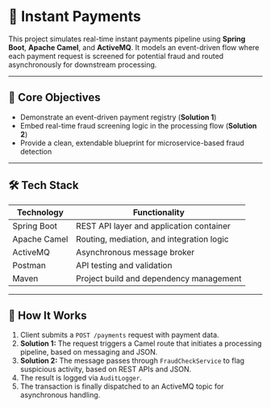 # 💸 Instant Payments

This project simulates real-time instant payments pipeline using **Spring Boot**, **Apache Camel**, and **ActiveMQ**. It models an event-driven flow where each payment request is screened for potential fraud and routed asynchronously for downstream processing.

---

## 🎯 Core Objectives

- Demonstrate an event-driven payment registry (**Solution 1**)
- Embed real-time fraud screening logic in the processing flow (**Solution 2**)
- Provide a clean, extendable blueprint for microservice-based fraud detection

---

## 🛠️ Tech Stack

| Technology     | Functionality                              |
|----------------|---------------------------------------------|
| Spring Boot    | REST API layer and application container    |
| Apache Camel   | Routing, mediation, and integration logic   |
| ActiveMQ       | Asynchronous message broker                 |
| Postman        | API testing and validation                  |
| Maven          | Project build and dependency management     |

---

## 🚀 How It Works

1. Client submits a `POST /payments` request with payment data.
2. **Solution 1:** The request triggers a Camel route that initiates a processing pipeline, based on messaging and JSON.
3. **Solution 2:** The message passes through `FraudCheckService` to flag suspicious activity, based on REST APIs and JSON.
4. The result is logged via `AuditLogger`.
5. The transaction is finally dispatched to an ActiveMQ topic for asynchronous handling.

